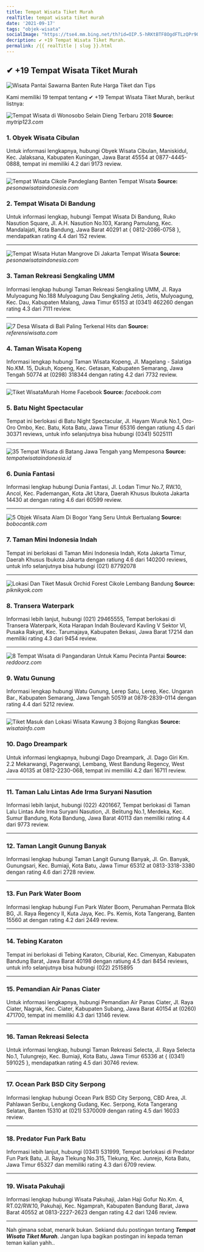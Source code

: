```yaml
---
title: Tempat Wisata Tiket Murah
realTitle: tempat wisata tiket murah
date: '2021-09-17'
tags: "objek-wisata"
socialImage: "https://tse4.mm.bing.net/th?id=OIP.5-hRKtBTF8OgdFTLzQPr9QHaIc&amp;pid=15.1"
decription: ✔ +19 Tempat Wisata Tiket Murah.
permalink: /{{ realTitle | slug }}.html
---
```


## ✔ +19 Tempat Wisata Tiket Murah

![Wisata Pantai Sawarna Banten Rute Harga Tiket dan Tips](https://cdn.idntimes.com/content-images/post/20190329/hengkyrg-53805017-285726952333148-7640308174677187248-n-e879074c39bab78022189ed8e2533cfb.jpg)



Kami memiliki 19 tempat tentang ✔ +19 Tempat Wisata Tiket Murah, berikut listnya:



![Tempat Wisata di Wonosobo Selain Dieng Terbaru 2018  ](https://tse1.mm.bing.net/th?id=OIP.cs2SUzERyVj8063eXV4hpQHaEN&amp;pid=15.1)
**Source:** _mytrip123.com_


### 1. Obyek Wisata Cibulan



Untuk informasi lengkapnya, hubungi Obyek Wisata Cibulan, Maniskidul, Kec. Jalaksana, Kabupaten Kuningan, Jawa Barat 45554 at 0877-4445-0888, tempat ini memiliki 4.2 dari 9173 review.

---


![Tempat Wisata Cikole Pandeglang Banten  Tempat Wisata ](https://tse4.mm.bing.net/th?id=OIP.hp0vOE-moA93SIgbsZQccAHaHa&amp;pid=15.1)
**Source:** _pesonawisataindonesia.com_


### 2. Tempat Wisata Di Bandung



Untuk informasi lengkap, hubungi Tempat Wisata Di Bandung, Ruko Nasution Square, Jl. A.H. Nasution No.103, Karang Pamulang, Kec. Mandalajati, Kota Bandung, Jawa Barat 40291 at { 0812-2086-0758 }, mendapatkan rating 4.4 dari 152 review.

---


![Tempat Wisata Hutan Mangrove Di Jakarta  Tempat Wisata ](https://tse2.mm.bing.net/th?id=OIP.VJ-MuAf0Jf0yIuiZB6XjhgHaFj&amp;pid=15.1)
**Source:** _pesonawisataindonesia.com_


### 3. Taman Rekreasi Sengkaling UMM



Informasi lengkap hubungi Taman Rekreasi Sengkaling UMM, Jl. Raya Mulyoagung No.188 Mulyoagung Dau Sengkaling Jetis, Jetis, Mulyoagung, Kec. Dau, Kabupaten Malang, Jawa Timur 65153 at (0341) 462260 dengan rating 4.3 dari 7111 review.

---


![7 Desa Wisata di Bali Paling Terkenal Hits dan ](https://tse2.mm.bing.net/th?id=OIP.6nonRULQB_Wba_mnL6_XTQHaD4&amp;pid=15.1)
**Source:** _referensiwisata.com_


### 4. Taman Wisata Kopeng



Informasi lengkap hubungi Taman Wisata Kopeng, Jl. Magelang - Salatiga No.KM. 15, Dukuh, Kopeng, Kec. Getasan, Kabupaten Semarang, Jawa Tengah 50774 at (0298) 318344 dengan rating 4.2 dari 7732 review.

---


![Tiket WisataMurah  Home  Facebook](https://tse1.mm.bing.net/th?id=OIP.5WDVUTkTP2BwBLx096HaewHaHa&amp;pid=15.1)
**Source:** _facebook.com_


### 5. Batu Night Spectacular



Tempat ini berlokasi di Batu Night Spectacular, Jl. Hayam Wuruk No.1, Oro-Oro Ombo, Kec. Batu, Kota Batu, Jawa Timur 65316 dengan ratiung 4.5 dari 30371 reviews, untuk info selanjutnya bisa hubungi (0341) 5025111

---


![35 Tempat Wisata di Batang Jawa Tengah yang Mempesona](https://tse3.mm.bing.net/th?id=OIP.SUITREN8AVjEOILuBeh0XwHaFB&amp;pid=15.1)
**Source:** _tempatwisataindonesia.id_


### 6. Dunia Fantasi



Informasi lengkap hubungi Dunia Fantasi, Jl. Lodan Timur No.7, RW.10, Ancol, Kec. Pademangan, Kota Jkt Utara, Daerah Khusus Ibukota Jakarta 14430 at  dengan rating 4.6 dari 60599 review.

---


![5 Objek Wisata Alam Di Bogor Yang Seru Untuk Bertualang](https://tse4.mm.bing.net/th?id=OIP.D5HCNaZGNbgKII4pYDoi2wHaE6&amp;pid=15.1)
**Source:** _bobocantik.com_


### 7. Taman Mini Indonesia Indah



Tempat ini berlokasi di Taman Mini Indonesia Indah, Kota Jakarta Timur, Daerah Khusus Ibukota Jakarta dengan ratiung 4.6 dari 140200 reviews, untuk info selanjutnya bisa hubungi (021) 87792078

---


![Lokasi Dan Tiket Masuk Orchid Forest Cikole Lembang Bandung](https://tse2.mm.bing.net/th?id=OIP.MiJSZ3TgRtHUYXJeZv5t0AFZC1&amp;pid=15.1)
**Source:** _piknikyok.com_


### 8. Transera Waterpark



Informasi lebih lanjut, hubungi (021) 29465555, Tempat berlokasi di Transera Waterpark, Kota Harapan Indah Boulevard Kavling V Sektor VI, Pusaka Rakyat, Kec. Tarumajaya, Kabupaten Bekasi, Jawa Barat 17214 dan memiliki rating 4.3 dari 9454 review.

---


![8 Tempat Wisata di Pangandaran Untuk Kamu Pecinta Pantai ](https://tse4.mm.bing.net/th?id=OIP.7O4jcLH1_4ElHkJjykc0lQHaFi&amp;pid=15.1)
**Source:** _reddoorz.com_


### 9. Watu Gunung



Informasi lengkap hubungi Watu Gunung, Lerep Satu, Lerep, Kec. Ungaran Bar., Kabupaten Semarang, Jawa Tengah 50519 at 0878-2839-0114 dengan rating 4.4 dari 5212 review.

---


![Tiket Masuk dan Lokasi Wisata Kawung 3 Bojong Rangkas ](https://tse3.mm.bing.net/th?id=OIP.TMutD0DKNYheI1TFbDpb1gHaD4&amp;pid=15.1)
**Source:** _wisatainfo.com_


### 10. Dago Dreampark



Untuk informasi lengkapnya, hubungi Dago Dreampark, Jl. Dago Giri Km. 2.2 Mekarwangi, Pagerwangi, Lembang, West Bandung Regency, West Java 40135 at 0812-2230-068, tempat ini memiliki 4.2 dari 16711 review.

---


### 11. Taman Lalu Lintas Ade Irma Suryani Nasution



Informasi lebih lanjut, hubungi (022) 4201667, Tempat berlokasi di Taman Lalu Lintas Ade Irma Suryani Nasution, Jl. Belitung No.1, Merdeka, Kec. Sumur Bandung, Kota Bandung, Jawa Barat 40113 dan memiliki rating 4.4 dari 9773 review.

---


### 12. Taman Langit Gunung Banyak



Informasi lengkap hubungi Taman Langit Gunung Banyak, Jl. Gn. Banyak, Gunungsari, Kec. Bumiaji, Kota Batu, Jawa Timur 65312 at 0813-3318-3380 dengan rating 4.6 dari 2728 review.

---


### 13. Fun Park Water Boom



Informasi lengkap hubungi Fun Park Water Boom, Perumahan Permata Blok BG, Jl. Raya Regency II, Kuta Jaya, Kec. Ps. Kemis, Kota Tangerang, Banten 15560 at  dengan rating 4.2 dari 2449 review.

---


### 14. Tebing Karaton



Tempat ini berlokasi di Tebing Karaton, Ciburial, Kec. Cimenyan, Kabupaten Bandung Barat, Jawa Barat 40198 dengan ratiung 4.5 dari 8454 reviews, untuk info selanjutnya bisa hubungi (022) 2515895

---


### 15. Pemandian Air Panas Ciater



Untuk informasi lengkapnya, hubungi Pemandian Air Panas Ciater, Jl. Raya Ciater, Nagrak, Kec. Ciater, Kabupaten Subang, Jawa Barat 40154 at (0260) 471700, tempat ini memiliki 4.3 dari 13146 review.

---


### 16. Taman Rekreasi Selecta



Untuk informasi lengkap, hubungi Taman Rekreasi Selecta, Jl. Raya Selecta No.1, Tulungrejo, Kec. Bumiaji, Kota Batu, Jawa Timur 65336 at { (0341) 591025 }, mendapatkan rating 4.5 dari 30746 review.

---


### 17. Ocean Park BSD City Serpong



Informasi lengkap hubungi Ocean Park BSD City Serpong, CBD Area, Jl. Pahlawan Seribu, Lengkong Gudang, Kec. Serpong, Kota Tangerang Selatan, Banten 15310 at (021) 5370009 dengan rating 4.5 dari 16033 review.

---


### 18. Predator Fun Park Batu



Informasi lebih lanjut, hubungi (0341) 531999, Tempat berlokasi di Predator Fun Park Batu, Jl. Raya Tlekung No.315, Tlekung, Kec. Junrejo, Kota Batu, Jawa Timur 65327 dan memiliki rating 4.3 dari 6709 review.

---


### 19. Wisata Pakuhaji



Informasi lengkap hubungi Wisata Pakuhaji, Jalan Haji Gofur No.Km. 4, RT.02/RW.10, Pakuhaji, Kec. Ngamprah, Kabupaten Bandung Barat, Jawa Barat 40552 at 0813-2227-2623 dengan rating 4.2 dari 1246 review.

---









Nah gimana sobat, menarik bukan. Sekiand dulu postingan tentang ***Tempat Wisata Tiket Murah***. Jangan lupa bagikan postingan ini kepada teman teman kalian yahh..
